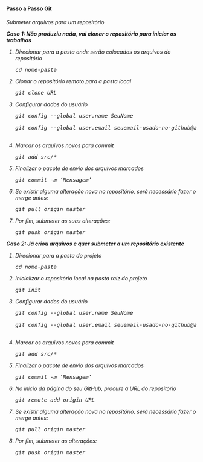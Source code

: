 <h4>Passo a Passo Git</h4>

<h6>Submeter arquivos para um repositório
<p><b>Caso 1: Não produziu nada, vai clonar o repositório para iniciar os trabalhos</b></p>
<ol>
<li>Direcionar para a pasta onde serão colocados os arquivos do repositório
<pre>cd nome-pasta</pre>
</li>
<li>Clonar o repositório remoto para a pasta local <br />
    <pre>git clone URL</pre></li>
<li>Configurar dados do usuário<br/>
<pre>git config --global user.name SeuNome<br/>
git config --global user.email seuemail-usado-no-github@abc.com <br /> </pre> 
     </li>
<li>Marcar os arquivos novos para commit<br />
    <pre>git add src/* </pre></li>
<li>Finalizar o pacote de envio dos arquivos marcados<br />
    <pre>git commit -m ‘Mensagem’ </pre></li>
<li>Se existir alguma alteração nova no repositório, será necessário fazer o merge antes:<br />
    <pre>git pull origin master</pre> </li>
<li>Por fim, submeter as suas alterações:<br />
    <pre>git push origin master</pre></li>
</ol>

<p><b>Caso 2: Já criou arquivos e quer submeter a um repositório existente</b></p>
<ol>
<li>Direcionar para a pasta do projeto
<pre>cd nome-pasta</pre>
</li>
<li>Inicializar o repositório local na pasta raiz do projeto <br />
    <pre>git init</pre></li>
<li>Configurar dados do usuário<br/>
<pre>git config --global user.name SeuNome<br/>
git config --global user.email seuemail-usado-no-github@abc.com <br /> </pre> 
     </li>
<li>Marcar os arquivos novos para commit<br />
    <pre>git add src/* </pre></li>
<li>Finalizar o pacote de envio dos arquivos marcados<br />
    <pre>git commit -m ‘Mensagem’ </pre></li>
<li>No início da página do seu GitHub, procure a URL do repositório <br />
    <pre>git remote add origin URL</pre> </li>
<li>Se existir alguma alteração nova no repositório, será necessário fazer o merge antes:<br />
    <pre>git pull origin master</pre> </li>
<li>Por fim, submeter as alterações:<br />
    <pre>git push origin master</pre></li>
  </ol>


